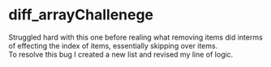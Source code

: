 # diff_arrayChallenege

Struggled hard with this one before realing what removing items did interms of effecting the index of items, essentially skipping over items.  
To resolve this bug I created a new list and revised my line of logic.  
